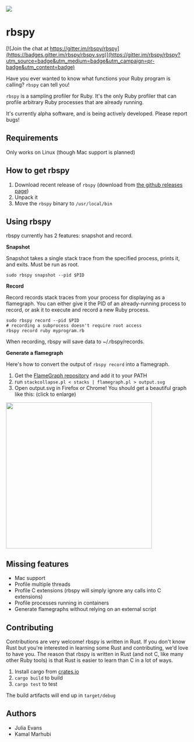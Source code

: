 <a href="https://travis-ci.org/rbspy/rbspy"><img src="https://travis-ci.org/rbspy/rbspy.svg"></a>

# rbspy

[![Join the chat at https://gitter.im/rbspy/rbspy](https://badges.gitter.im/rbspy/rbspy.svg)](https://gitter.im/rbspy/rbspy?utm_source=badge&utm_medium=badge&utm_campaign=pr-badge&utm_content=badge)

Have you ever wanted to know what functions your Ruby program is calling? `rbspy` can tell you!

`rbspy` is a sampling profiler for Ruby. It's the only Ruby profiler that can profile arbitrary Ruby
processes that are already running.

It's currently alpha software, and is being actively developed. Please report bugs!

## Requirements

Only works on Linux (though Mac support is planned)

## How to get rbspy

1. Download recent release of `rbspy` (download from [the github releases page](https://github.com/rbspy/rbspy/releases))
2. Unpack it
3. Move the `rbspy` binary to `/usr/local/bin`

## Using rbspy

rbspy currently has 2 features: snapshot and record.

**Snapshot**

Snapshot takes a single stack trace from the specified process, prints it, and exits. Must be run as
root.

```
sudo rbspy snapshot --pid $PID
```

**Record**

Record records stack traces from your process for displaying as a flamegraph. You can either give it
the PID of an already-running process to record, or ask it to execute and record a new Ruby process.

```
sudo rbspy record --pid $PID
# recording a subprocess doesn't require root access
rbspy record ruby myprogram.rb
```

When recording, rbspy will save data to ~/.rbspy/records.

**Generate a flamegraph**

Here's how to convert the output of `rbspy record` into a flamegraph.

1. Get the [FlameGraph repository](https://github.com/brendangregg/FlameGraph) and add it to your PATH
1. run `stackcollapse.pl < stacks | flamegraph.pl > output.svg`
1. Open output.svg in Firefox or Chrome! You should get a beautiful graph like this: (click
   to enlarge)

<a href="http://jvns.ca/images/sampling.png"><img src="http://jvns.ca/images/sampling.png" width="400px"></a>

## Missing features

* Mac support 
* Profile multiple threads
* Profile C extensions (rbspy will simply ignore any calls into C extensions)
* Profile processes running in containers
* Generate flamegraphs without relying on an external script

## Contributing

Contributions are very welcome! rbspy is written in Rust. If you don't know Rust but you're
interested in learning some Rust and contributing, we'd love to have you. The reason that rbspy is
written in Rust (and not C, like many other Ruby tools) is that Rust is easier to learn than C in a
lot of ways.

1. Install cargo from [crates.io](https://crates.io/)
1. `cargo build` to build
1. `cargo test` to test

The build artifacts will end up in `target/debug`

## Authors

* Julia Evans
* Kamal Marhubi
